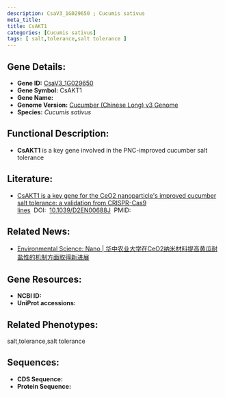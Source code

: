 ```yaml
---
description: CsaV3_1G029650 ; Cucumis sativus
meta_title:
title: CsAKT1
categories: [Cucumis sativus]
tags: [ salt,tolerance,salt tolerance ]
---
```


## Gene Details:
- **Gene ID:**	[CsaV3_1G029650]()
- **Gene Symbol:** CsAKT1
- **Gene Name:** 
- **Genome Version:** [Cucumber (Chinese Long) v3 Genome]()
- **Species:** *Cucumis sativus*

## Functional Description:
   - **CsAKT1** is a key gene involved in the PNC-improved cucumber salt tolerance

## Literature:
   - [CsAKT1 is a key gene for the CeO2 nanoparticle's improved cucumber salt tolerance: a validation from CRISPR-Cas9 lines]( https://pubs.rsc.org/en/content/articlelanding/2022/en/d2en00688j#fn1)&nbsp;&nbsp;DOI:&nbsp;&nbsp;[10.1039/D2EN00688J](https://pubs.rsc.org/en/content/articlelanding/2022/en/d2en00688j#fn1)&nbsp;&nbsp;PMID:&nbsp;&nbsp;[](https://pubmed.ncbi.nlm.nih.gov//)

## Related News:
   - [Environmental Science: Nano | 华中农业大学在CeO2纳米材料提高黄瓜耐盐性的机制方面取得新进展](https://mp.weixin.qq.com/s?__biz=Mzg3MDEwNDEyMg==&mid=2247540171&idx=3&sn=2ee9930e74b335d9ce185d011a896d21&chksm=ce90f09ef9e7798845f53f9e3b33df4c4c076d52c6d32b41b1a73c33574198b6ac894a46c1e4&scene=27#wechat_redirect)

## Gene Resources:
- **NCBI ID:** [](https://www.ncbi.nlm.nih.gov/gene/?term=)
- **UniProt accessions:** [](https://www.uniprot.org/uniprotkb//entry)

## Related Phenotypes:
salt,tolerance,salt tolerance

## Sequences:
- **CDS Sequence:**
- **Protein Sequence:**
